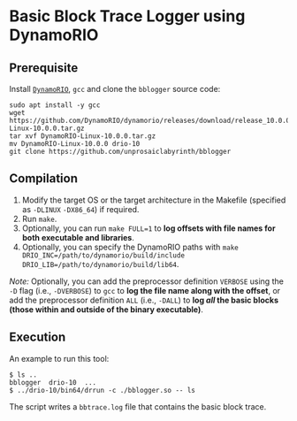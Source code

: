 # Basic Block Trace Logger using DynamoRIO

## Prerequisite

Install [`DynamoRIO`](https://dynamorio.org/), `gcc` and clone the `bblogger` source code:

```
sudo apt install -y gcc
wget https://github.com/DynamoRIO/dynamorio/releases/download/release_10.0.0/DynamoRIO-Linux-10.0.0.tar.gz
tar xvf DynamoRIO-Linux-10.0.0.tar.gz
mv DynamoRIO-Linux-10.0.0 drio-10
git clone https://github.com/unprosaiclabyrinth/bblogger
```

## Compilation

1. Modify the target OS or the target architecture in the Makefile (specified as `-DLINUX` `-DX86_64`) if required.
2. Run `make`.
3. Optionally, you can run `make FULL=1` to **log offsets with file names for both executable and libraries**.
4. Optionally, you can specify the DynamoRIO paths with `make DRIO_INC=/path/to/dynamorio/build/include DRIO_LIB=/path/to/dynamorio/build/lib64`.

*Note:* Optionally, you can add the preprocessor definition `VERBOSE` using the `-D` flag (i.e., `-DVERBOSE`) to `gcc` to **log the file name along with the offset**, or add the preprocessor definition `ALL` (i.e., `-DALL`) to **log *all* the basic blocks (those within and outside of the binary executable)**.

## Execution

An example to run this tool:
```
$ ls ..
bblogger  drio-10  ...
$ ../drio-10/bin64/drrun -c ./bblogger.so -- ls
```

The script writes a `bbtrace.log` file that contains the basic block trace.